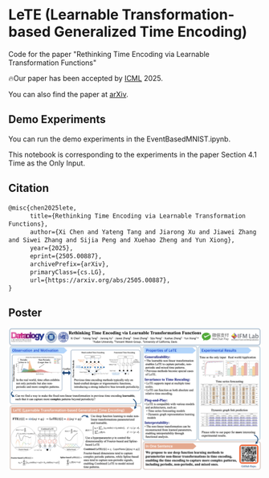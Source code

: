 # LeTE (Learnable Transformation-based Generalized Time Encoding)

Code for the paper "Rethinking Time Encoding via Learnable Transformation Functions"

🔥Our paper has been accepted by [ICML](https://icml.cc/virtual/2025/poster/43983) 2025.

You can also find the paper at [arXiv](https://arxiv.org/pdf/2505.00887).


## Demo Experiments

You can run the demo experiments in the EventBasedMNIST.ipynb.

This notebook is corresponding to the experiments in the paper Section 4.1 Time as the Only Input.

## Citation

```bibtext
@misc{chen2025lete,
      title={Rethinking Time Encoding via Learnable Transformation Functions}, 
      author={Xi Chen and Yateng Tang and Jiarong Xu and Jiawei Zhang and Siwei Zhang and Sijia Peng and Xuehao Zheng and Yun Xiong},
      year={2025},
      eprint={2505.00887},
      archivePrefix={arXiv},
      primaryClass={cs.LG},
      url={https://arxiv.org/abs/2505.00887}, 
}
```

## Poster
![Poster](LeTE_ICML_Poster.png)
